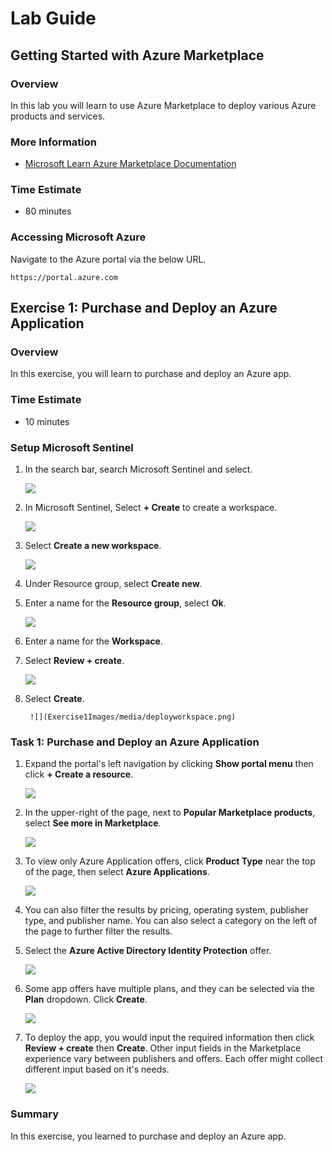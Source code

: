 # Lab Guide

## Getting Started with Azure Marketplace

### Overview

In this lab you will learn to use Azure Marketplace to deploy various Azure products and services.

### More Information

- [Microsoft Learn Azure Marketplace Documentation](https://learn.microsoft.com/en-us/marketplace/azure-marketplace-overview)

### Time Estimate

- 80 minutes

### Accessing Microsoft Azure

Navigate to the Azure portal via the below URL.

```
https://portal.azure.com
```

## Exercise 1: Purchase and Deploy an Azure Application

### Overview

In this exercise, you will learn to purchase and deploy an Azure app. 

### Time Estimate

- 10 minutes

### Setup Microsoft Sentinel

1. In the search bar, search Microsoft Sentinel and select.

    ![](Exercise1Images/media/SelectSentinel.png)
   
2. In Microsoft Sentinel, Select **+ Create** to create a workspace.

    ![](Exercise1Images/media/CreateSentinel.png)
   
3. Select **Create a new workspace**.

    ![](Exercise1Images/media/CreateWorkspace.png)
   
4. Under Resource group, select **Create new**.
 
5. Enter a name for the **Resource group**, select **Ok**.

    ![](Exercise1Images/media/NewRG.png)
    
6. Enter a name for the **Workspace**.
    
7. Select **Review + create**.

    ![](Exercise1Images/media/nameworkspace.png)

8. Select **Create**.

        ![](Exercise1Images/media/deployworkspace.png)

### Task 1: Purchase and Deploy an Azure Application

1. Expand the portal's left navigation by clicking **Show portal menu** then click **+ Create a resource**.

    ![](Exercise1Images/media/ExpandPortal.png)

2. In the upper-right of the page, next to **Popular Marketplace products**, select **See more in Marketplace**.

    ![](Exercise1Images/media/SeeMore.png)

3. To view only Azure Application offers, click **Product Type** near the top of the page, then select **Azure Applications**.

    ![](Exercise1Images/media/FilterAzureApps.png)

4. You can also filter the results by pricing, operating system, publisher type, and publisher name. You can also select a category on the left of the page to further filter the results.

5. Select the **Azure Active Directory Identity Protection** offer. 

    ![](Exercise1Images/media/SelectOffer.png)

6. Some app offers have multiple plans, and they can be selected via the **Plan** dropdown. Click **Create**.

    ![](Exercise1Images/media/Plans.png)

7. To deploy the app, you would input the required information then click **Review + create** then **Create**. Other input fields in the Marketplace experience vary between publishers and offers. Each offer might collect different input based on it's needs.

    ![](Exercise1Images/media/Input.png)

### Summary

In this exercise, you learned to purchase and deploy an Azure app. 
